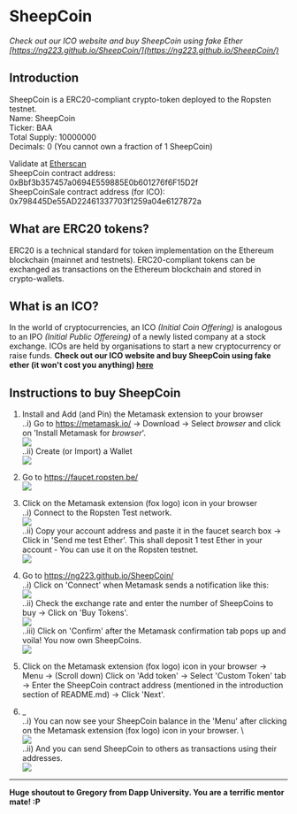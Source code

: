 # SheepCoin 

*Check out our ICO website and buy SheepCoin using fake Ether [https://ng223.github.io/SheepCoin/](https://ng223.github.io/SheepCoin/)*

## Introduction
SheepCoin is a ERC20-compliant crypto-token deployed to the Ropsten testnet.\
Name: SheepCoin\
Ticker: BAA\
Total Supply: 10000000\
Decimals: 0 (You cannot own a fraction of 1 SheepCoin)

Validate at [Etherscan](https://ropsten.etherscan.io/)\
SheepCoin contract address: 0xBbf3b357457a0694E559885E0b601276f6F15D2f\
SheepCoinSale contract address (for ICO): 0x798445De55AD22461337703f1259a04e6127872a

## What are ERC20 tokens?
ERC20 is a technical standard for token implementation on the Ethereum blockchain (mainnet and testnets). ERC20-compliant tokens can be exchanged as transactions on the Ethereum blockchain and stored in crypto-wallets.

## What is an ICO?
In the world of cryptocurrencies, an ICO *(Initial Coin Offering)* is analogous to an IPO *(Initial Public Offereing)* of a newly listed company at a stock exchange. ICOs are held by organisations to start a new cryptocurrency or raise funds.
**Check out our ICO website and buy SheepCoin using fake ether (it won't cost you anything) [here](https://ng223.github.io/SheepCoin/)**

## Instructions to buy SheepCoin
 1. Install and Add (and Pin) the Metamask extension to your browser\
..i) Go to https://metamask.io/ -> Download -> Select *browser* and click on 'Install Metamask for *browser*'. \
![](README_images/Screenshot_1_1.png) \
..ii) Create (or Import) a Wallet  \
![](README_images/Screenshot_1_2.png) 

 2. Go to https://faucet.ropsten.be/ \
![](README_images/Screenshot_2.png) 

 3. Click on the Metamask extension (fox logo) icon in your browser\
..i) Connect to the Ropsten Test network. \
![](README_images/Screenshot_3_1.png) \
..ii) Copy your account address and paste it in the faucet search box -> Click in 'Send me test Ether'. This shall deposit 1 test Ether in your account - You can use it on the Ropsten testnet. \
![](README_images/Screenshot_3_2.png)

 4. Go to https://ng223.github.io/SheepCoin/ \
 ..i) Click on 'Connect' when Metamask sends a notification like this: \
![](README_images/Screenshot_4_1.png) \
 ..ii) Check the exchange rate and enter the number of SheepCoins to buy -> Click on 'Buy Tokens'. \
![](README_images/Screenshot_4_2.png) \
 ..iii) Click on 'Confirm' after the Metamask confirmation tab pops up and voila! You now own SheepCoins. \
![](README_images/Screenshot_4_3.png)

 5. Click on the Metamask extension (fox logo) icon in your browser -> Menu -> (Scroll down) Click on 'Add token' -> Select 'Custom Token' tab -> Enter the SheepCoin contract address (mentioned in the introduction section of README.md) -> Click 'Next'.

 6. _\
 ..i) You can now see your SheepCoin balance in the 'Menu' after clicking on the Metamask extension (fox logo) icon in your browser. \  
![](README_images/Screenshot_6_1.png) \
 ..ii) And you can send SheepCoin to others as transactions using their addresses. \
![](README_images/Screenshot_6_2.png)

---

**Huge shoutout to Gregory from Dapp University. You are a terrific mentor mate! :P**
